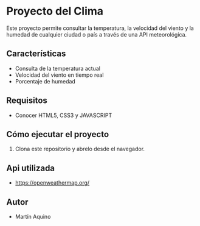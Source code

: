 # Proyecto del Clima
Este proyecto permite consultar la temperatura, la velocidad del viento y la humedad de cualquier ciudad o país a través de una API meteorológica.

## Características
- Consulta de la temperatura actual
- Velocidad del viento en tiempo real
- Porcentaje de humedad

## Requisitos
- Conocer HTML5, CSS3 y JAVASCRIPT

## Cómo ejecutar el proyecto
1. Clona este repositorio y abrelo desde el navegador.

## Api utilizada
- https://openweathermap.org/

## Autor
- Martín Aquino
